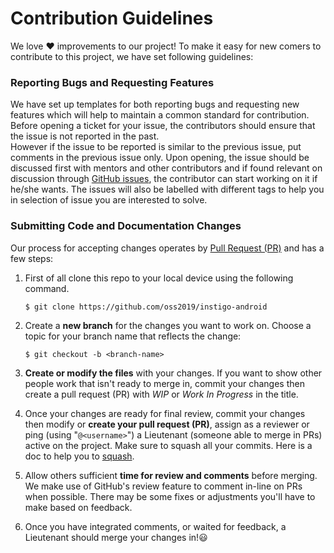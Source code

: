 # Contribution Guidelines

We love :heart: improvements to our project! To make it easy for new comers to contribute to this project, we have set following guidelines:

### Reporting Bugs and Requesting Features

We have set up templates for both reporting bugs and requesting new features which will help to maintain a common standard for 
contribution. Before opening a ticket for your issue, the contributors should ensure that the issue is not reported in the past.     
However if the issue to be reported is similar to the previous issue, put comments in the previous issue only. Upon opening, the issue should be discussed first with mentors and other contributors and if found relevant on   discussion through [GitHub issues](https://help.github.com/articles/about-issues/), the contributor can start working on it if  he/she wants. 
  The issues will also be labelled with different tags to help you in selection of issue you are interested to solve.

### Submitting Code and Documentation Changes

Our process for accepting changes operates by [Pull Request (PR)](https://help.github.com/articles/about-pull-requests/) and has a few steps:

1.  First of all clone this repo to your local device using the following command.

        $ git clone https://github.com/oss2019/instigo-android
   
1.  Create a **new branch** for the changes you want to work on. Choose a topic for your branch name that reflects the change:

        $ git checkout -b <branch-name>

1.  **Create or modify the files** with your changes. If you want to show other people work that isn't ready to merge in, commit your changes then create a pull request (PR) with _WIP_ or _Work In Progress_ in the title.

1.  Once your changes are ready for final review, commit your changes then modify or **create your pull request (PR)**, assign as a reviewer or ping (using "`@<username>`") a Lieutenant (someone able to merge in PRs) active on the project.
Make sure to squash all your commits. Here is a doc to help you to [squash](https://github.com/wprig/wprig/wiki/How-to-squash-commits).

1.  Allow others sufficient **time for review and comments** before merging. We make use of GitHub's review feature to comment in-line on PRs when possible. There may be some fixes or adjustments you'll have to make based on feedback.

1.  Once you have integrated comments, or waited for feedback, a Lieutenant should merge your changes in!:smiley:

